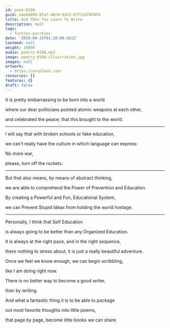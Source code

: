 ```yaml
---
id: poem-0198
guid: eae0a80d-8fa7-40c9-9d23-bff15df07059
title: And Then You Learn To Write
description: null
tags:
  - furkies-purrkies
date: '2020-09-15T01:28:00.561Z'
lastmod: null
weight: 19800
audio: poetry-0198.mp3
image: poetry-0198-illustration.jpg
images: null
artwork:
  - https://unsplash.com/
resources: []
features: {}
draft: false
---
```


It is pretty embarrassing to be born into a world

where our dear politicians pointed atomic weapons at each other,

and celebrated the peace; that this brought to the world.

---

I will say that with broken schools or fake education,

we can't really have the culture in which language can express:

No more war,

please, turn off the rockets.

---

But that also means, by means of abstract thinking,

we are able to comprehend the Power of Prevention and Education.

By creating a Powerful and Fun, Educational System,

we can Prevent Stupid Ideas from holding the world hostage.

---

Personally, I think that Self Education

is always going to be better than any Organized Education.

It is always at the right pace, and in the right sequence,

there nothing to stress about, it is just a really beautiful adventure.

Once we feel we know enough, we can begin scribbling,

like I am doing right now.

There is no better way to become a good writer,

than by writing.

And what a fantastic thing it is to be able to package

out most favorite thoughts into little poems,

that page by page, become little books we can share.

